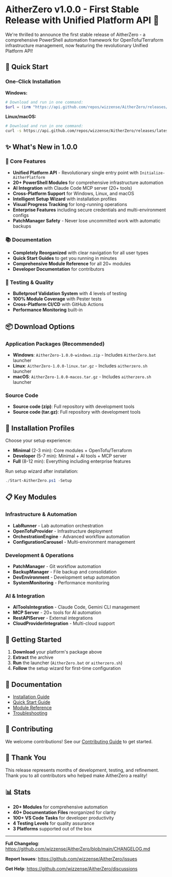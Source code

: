 # AitherZero v1.0.0 - First Stable Release with Unified Platform API 🎉

We're thrilled to announce the first stable release of AitherZero - a comprehensive PowerShell automation framework for OpenTofu/Terraform infrastructure management, now featuring the revolutionary Unified Platform API!

## 🚀 Quick Start

### One-Click Installation

**Windows:**
```powershell
# Download and run in one command:
$url = (irm "https://api.github.com/repos/wizzense/AitherZero/releases/latest").assets | ? name -like "*windows.zip" | % browser_download_url; iwr $url -OutFile "AitherZero.zip"; Expand-Archive "AitherZero.zip" -Force; cd AitherZero-*; .\AitherZero.bat
```

**Linux/macOS:**
```bash
# Download and run in one command:
curl -s https://api.github.com/repos/wizzense/AitherZero/releases/latest | grep "browser_download_url.*$(uname -s | tr '[:upper:]' '[:lower:]').tar.gz" | head -1 | cut -d '"' -f 4 | xargs curl -L | tar -xz && cd AitherZero-* && ./aitherzero.sh
```

## ✨ What's New in 1.0.0

### 🎯 Core Features
- **Unified Platform API** - Revolutionary single entry point with `Initialize-AitherPlatform`
- **20+ PowerShell Modules** for comprehensive infrastructure automation
- **AI Integration** with Claude Code MCP server (20+ tools)
- **Cross-Platform Support** for Windows, Linux, and macOS
- **Intelligent Setup Wizard** with installation profiles
- **Visual Progress Tracking** for long-running operations
- **Enterprise Features** including secure credentials and multi-environment configs
- **PatchManager Safety** - Never lose uncommitted work with automatic backups

### 📚 Documentation
- **Completely Reorganized** with clear navigation for all user types
- **Quick Start Guides** to get you running in minutes
- **Comprehensive Module Reference** for all 20+ modules
- **Developer Documentation** for contributors

### 🧪 Testing & Quality
- **Bulletproof Validation System** with 4 levels of testing
- **100% Module Coverage** with Pester tests
- **Cross-Platform CI/CD** with GitHub Actions
- **Performance Monitoring** built-in

## 📦 Download Options

### Application Packages (Recommended)
- **Windows**: `AitherZero-1.0.0-windows.zip` - Includes `AitherZero.bat` launcher
- **Linux**: `AitherZero-1.0.0-linux.tar.gz` - Includes `aitherzero.sh` launcher
- **macOS**: `AitherZero-1.0.0-macos.tar.gz` - Includes `aitherzero.sh` launcher

### Source Code
- **Source code (zip)**: Full repository with development tools
- **Source code (tar.gz)**: Full repository with development tools

## 🔧 Installation Profiles

Choose your setup experience:
- **Minimal** (2-3 min): Core modules + OpenTofu/Terraform
- **Developer** (5-7 min): Minimal + AI tools + MCP server
- **Full** (8-12 min): Everything including enterprise features

Run setup wizard after installation:
```powershell
./Start-AitherZero.ps1 -Setup
```

## 📋 Key Modules

### Infrastructure & Automation
- **LabRunner** - Lab automation orchestration
- **OpenTofuProvider** - Infrastructure deployment
- **OrchestrationEngine** - Advanced workflow automation
- **ConfigurationCarousel** - Multi-environment management

### Development & Operations
- **PatchManager** - Git workflow automation
- **BackupManager** - File backup and consolidation
- **DevEnvironment** - Development setup automation
- **SystemMonitoring** - Performance monitoring

### AI & Integration
- **AIToolsIntegration** - Claude Code, Gemini CLI management
- **MCP Server** - 20+ tools for AI automation
- **RestAPIServer** - External integrations
- **CloudProviderIntegration** - Multi-cloud support

## 🎯 Getting Started

1. **Download** your platform's package above
2. **Extract** the archive
3. **Run** the launcher (`AitherZero.bat` or `aitherzero.sh`)
4. **Follow** the setup wizard for first-time configuration

## 📖 Documentation

- [Installation Guide](https://github.com/wizzense/AitherZero/blob/main/docs/quickstart/installation.md)
- [Quick Start Guide](https://github.com/wizzense/AitherZero/blob/main/docs/quickstart/)
- [Module Reference](https://github.com/wizzense/AitherZero/blob/main/docs/guides/module-reference.md)
- [Troubleshooting](https://github.com/wizzense/AitherZero/blob/main/docs/quickstart/troubleshooting.md)

## 🤝 Contributing

We welcome contributions! See our [Contributing Guide](https://github.com/wizzense/AitherZero/blob/main/CONTRIBUTING.md) to get started.

## 🙏 Thank You

This release represents months of development, testing, and refinement. Thank you to all contributors who helped make AitherZero a reality!

## 📊 Stats
- **20+ Modules** for comprehensive automation
- **40+ Documentation Files** reorganized for clarity
- **100+ VS Code Tasks** for developer productivity
- **4 Testing Levels** for quality assurance
- **3 Platforms** supported out of the box

---

**Full Changelog**: https://github.com/wizzense/AitherZero/blob/main/CHANGELOG.md

**Report Issues**: https://github.com/wizzense/AitherZero/issues

**Get Help**: https://github.com/wizzense/AitherZero/discussions